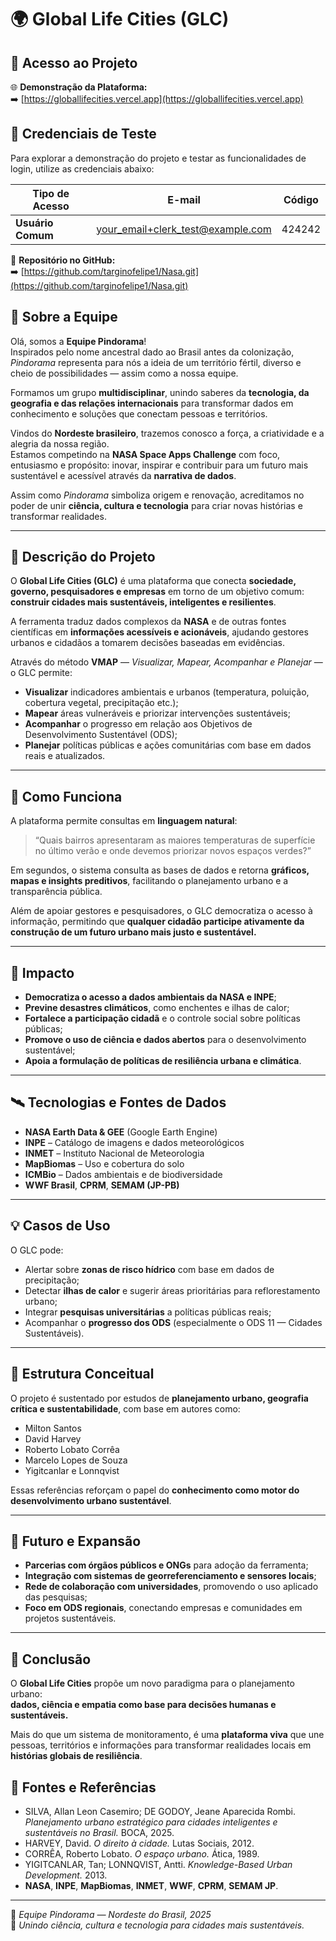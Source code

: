 # 🌍 Global Life Cities (GLC)

## 🔗 Acesso ao Projeto

🌐 **Demonstração da Plataforma:**  
➡️ [https://globallifecities.vercel.app](https://globallifecities.vercel.app)

## 🧪 Credenciais de Teste

Para explorar a demonstração do projeto e testar as funcionalidades de login, utilize as credenciais abaixo:

| Tipo de Acesso | E-mail | Código |
|----------------|--------|--------|
| **Usuário Comum** | your_email+clerk_test@example.com | 424242 |

📘 **Repositório no GitHub:**  
➡️ [https://github.com/targinofelipe1/Nasa.git](https://github.com/targinofelipe1/Nasa.git)

## 👥 Sobre a Equipe

Olá, somos a **Equipe Pindorama**!  
Inspirados pelo nome ancestral dado ao Brasil antes da colonização, *Pindorama* representa para nós a ideia de um território fértil, diverso e cheio de possibilidades — assim como a nossa equipe.  

Formamos um grupo **multidisciplinar**, unindo saberes da **tecnologia, da geografia e das relações internacionais** para transformar dados em conhecimento e soluções que conectam pessoas e territórios.  

Vindos do **Nordeste brasileiro**, trazemos conosco a força, a criatividade e a alegria da nossa região.  
Estamos competindo na **NASA Space Apps Challenge** com foco, entusiasmo e propósito: inovar, inspirar e contribuir para um futuro mais sustentável e acessível através da **narrativa de dados**.  

Assim como *Pindorama* simboliza origem e renovação, acreditamos no poder de unir **ciência, cultura e tecnologia** para criar novas histórias e transformar realidades.

---

## 🌆 Descrição do Projeto

O **Global Life Cities (GLC)** é uma plataforma que conecta **sociedade, governo, pesquisadores e empresas** em torno de um objetivo comum: **construir cidades mais sustentáveis, inteligentes e resilientes**.  

A ferramenta traduz dados complexos da **NASA** e de outras fontes científicas em **informações acessíveis e acionáveis**, ajudando gestores urbanos e cidadãos a tomarem decisões baseadas em evidências.

Através do método **VMAP** — *Visualizar, Mapear, Acompanhar e Planejar* — o GLC permite:
- **Visualizar** indicadores ambientais e urbanos (temperatura, poluição, cobertura vegetal, precipitação etc.);
- **Mapear** áreas vulneráveis e priorizar intervenções sustentáveis;
- **Acompanhar** o progresso em relação aos Objetivos de Desenvolvimento Sustentável (ODS);
- **Planejar** políticas públicas e ações comunitárias com base em dados reais e atualizados.

---

## 🧠 Como Funciona

A plataforma permite consultas em **linguagem natural**:
> “Quais bairros apresentaram as maiores temperaturas de superfície no último verão e onde devemos priorizar novos espaços verdes?”

Em segundos, o sistema consulta as bases de dados e retorna **gráficos, mapas e insights preditivos**, facilitando o planejamento urbano e a transparência pública.  

Além de apoiar gestores e pesquisadores, o GLC democratiza o acesso à informação, permitindo que **qualquer cidadão participe ativamente da construção de um futuro urbano mais justo e sustentável.**

---

## 🌱 Impacto

- **Democratiza o acesso a dados ambientais da NASA e INPE**;  
- **Previne desastres climáticos**, como enchentes e ilhas de calor;  
- **Fortalece a participação cidadã** e o controle social sobre políticas públicas;  
- **Promove o uso de ciência e dados abertos** para o desenvolvimento sustentável;  
- **Apoia a formulação de políticas de resiliência urbana e climática**.  

---

## 🛰️ Tecnologias e Fontes de Dados

- **NASA Earth Data & GEE** (Google Earth Engine)  
- **INPE** – Catálogo de imagens e dados meteorológicos  
- **INMET** – Instituto Nacional de Meteorologia  
- **MapBiomas** – Uso e cobertura do solo  
- **ICMBio** – Dados ambientais e de biodiversidade  
- **WWF Brasil**, **CPRM**, **SEMAM (JP-PB)**  

---

## 💡 Casos de Uso

O GLC pode:
- Alertar sobre **zonas de risco hídrico** com base em dados de precipitação;  
- Detectar **ilhas de calor** e sugerir áreas prioritárias para reflorestamento urbano;  
- Integrar **pesquisas universitárias** a políticas públicas reais;  
- Acompanhar o **progresso dos ODS** (especialmente o ODS 11 — Cidades Sustentáveis).

---

## 🧩 Estrutura Conceitual

O projeto é sustentado por estudos de **planejamento urbano, geografia crítica e sustentabilidade**, com base em autores como:
- Milton Santos  
- David Harvey  
- Roberto Lobato Corrêa  
- Marcelo Lopes de Souza  
- Yigitcanlar e Lonnqvist  

Essas referências reforçam o papel do **conhecimento como motor do desenvolvimento urbano sustentável**.

---

## 🧭 Futuro e Expansão

- **Parcerias com órgãos públicos e ONGs** para adoção da ferramenta;  
- **Integração com sistemas de georreferenciamento e sensores locais**;  
- **Rede de colaboração com universidades**, promovendo o uso aplicado das pesquisas;  
- **Foco em ODS regionais**, conectando empresas e comunidades em projetos sustentáveis.

---

## 🚀 Conclusão

O **Global Life Cities** propõe um novo paradigma para o planejamento urbano:  
**dados, ciência e empatia como base para decisões humanas e sustentáveis.**

Mais do que um sistema de monitoramento, é uma **plataforma viva** que une pessoas, territórios e informações para transformar realidades locais em **histórias globais de resiliência**.


## 🧾 Fontes e Referências

- SILVA, Allan Leon Casemiro; DE GODOY, Jeane Aparecida Rombi. *Planejamento urbano estratégico para cidades inteligentes e sustentáveis no Brasil.* BOCA, 2025.  
- HARVEY, David. *O direito à cidade.* Lutas Sociais, 2012.  
- CORRÊA, Roberto Lobato. *O espaço urbano.* Ática, 1989.  
- YIGITCANLAR, Tan; LONNQVIST, Antti. *Knowledge-Based Urban Development.* 2013.  
- **NASA**, **INPE**, **MapBiomas**, **INMET**, **WWF**, **CPRM**, **SEMAM JP**.

---

📍 *Equipe Pindorama — Nordeste do Brasil, 2025*  
🌱 *Unindo ciência, cultura e tecnologia para cidades mais sustentáveis.*

